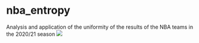 # nba_entropy
Analysis and application of the uniformity of the results of the NBA teams in the 2020/21 season
![](./plots/tutorial.gif)

